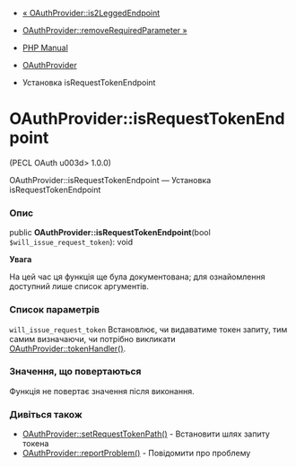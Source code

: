- [«
OAuthProvider::is2LeggedEndpoint](oauthprovider.is2leggedendpoint.md)
- [OAuthProvider::removeRequiredParameter
»](oauthprovider.removerequiredparameter.md)

- [PHP Manual](index.md)
- [OAuthProvider](class.oauthprovider.md)
- Установка isRequestTokenEndpoint

# OAuthProvider::isRequestTokenEndpoint

(PECL OAuth u003d> 1.0.0)

OAuthProvider::isRequestTokenEndpoint — Установка isRequestTokenEndpoint

### Опис

public **OAuthProvider::isRequestTokenEndpoint**(bool
`$will_issue_request_token`): void

**Увага**

На цей час ця функція ще була документована; для
ознайомлення доступний лише список аргументів.

### Список параметрів

`will_issue_request_token`
Встановлює, чи видаватиме токен запиту, тим самим визначаючи,
чи потрібно викликати
[OAuthProvider::tokenHandler()](oauthprovider.tokenhandler.md).

### Значення, що повертаються

Функція не повертає значення після виконання.

### Дивіться також

- [OAuthProvider::setRequestTokenPath()](oauthprovider.setrequesttokenpath.md) -
Встановити шлях запиту токена
- [OAuthProvider::reportProblem()](oauthprovider.reportproblem.md) -
Повідомити про проблему
